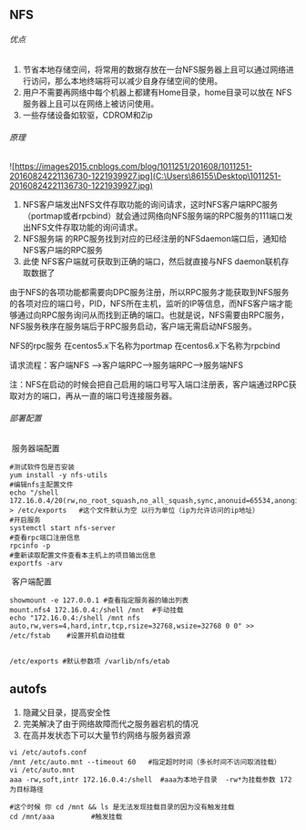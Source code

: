 ## NFS

###### 优点

1. 节省本地存储空间，将常用的数据存放在一台NFS服务器上且可以通过网络进行访问，那么本地终端将可以减少自身存储空间的使用。
2. 用户不需要再网络中每个机器上都建有Home目录，home目录可以放在 NFS 服务器上且可以在网络上被访问使用。
3. 一些存储设备如软驱，CDROM和Zip

###### 原理

 ![https://images2015.cnblogs.com/blog/1011251/201608/1011251-20160824221136730-1221939927.jpg](C:\Users\86155\Desktop\1011251-20160824221136730-1221939927.jpg) 

1. NFS客户端发出NFS文件存取功能的询问请求，这时NFS客户端RPC服务（portmap或者rpcbind）就会通过网络向NFS服务端的RPC服务的111端口发出NFS文件存取功能的询问请求。
2. NFS服务端 的RPC服务找到对应的已经注册的NFSdaemon端口后，通知给NFS客户端的RPC服务
3. 此使 NFS客户端就可获取到正确的端口，然后就直接与NFS daemon联机存取数据了

由于NFS的各项功能都需要向DPC服务注册，所以RPC服务才能获取到NFS服务的各项对应的端口号，PID，NFS所在主机，监听的IP等信息，而NFS客户端才能够通过向RPC服务询问从而找到正确的端口。也就是说，NFS需要由RPC服务，NFS服务秩序在服务端后于RPC服务启动，客户端无需启动NFS服务。

NFS的rpc服务 在centos5.x下名称为portmap 在centos6.x下名称为rpcbind

请求流程：客户端NFS ——>客户端RPC——>服务端RPC——>服务端NFS

注：NFS在启动的时候会把自己启用的端口号写入端口注册表，客户端通过RPC获取对方的端口，再从一直的端口号连接服务器。

###### 部署配置

​	服务器端配置

```shell
#测试软件包是否安装
yum install -y nfs-utils
#编辑nfs主配置文件
echo "/shell 172.16.0.4/20(rw,no_root_squash,no_all_squash,sync,anonuid=65534,anongid=65534,no_subtree_check)" > /etc/exports   #这个文件默认为空 以行为单位（ip为允许访问的ip地址）
#开启服务
systemctl start nfs-server
#查看rpc端口注册信息
rpcinfo -p
#重新读取配置文件查看本主机上的项目输出信息
exportfs -arv
```

​	客户端配置

```shell
showmount -e 127.0.0.1 #查看指定服务器的输出列表
mount.nfs4 172.16.0.4:/shell /mnt  #手动挂载
echo "172.16.0.4:/shell /mnt nfs auto,rw,vers=4,hard,intr,tcp,rsize=32768,wsize=32768 0 0" >> /etc/fstab	#设置开机自动挂载


/etc/exports #默认参数项 /varlib/nfs/etab
```

## autofs

1. 隐藏父目录，提高安全性
2. 完美解决了由于网络故障而代之服务器宕机的情况
3. 在高并发状态下可以大量节约网络与服务器资源

```shell
vi /etc/autofs.conf
/mnt /etc/auto.mnt --timeout 60   #指定超时时间（多长时间不访问取消挂载）
vi /etc/auto.mnt
aaa -rw,soft,intr 172.16.0.4:/shell  #aaa为本地子目录  -rw*为挂载参数 172为目标路径

#这个时候 你 cd /mnt && ls 是无法发现挂载目录的因为没有触发挂载
cd /mnt/aaa			#触发挂载
```

